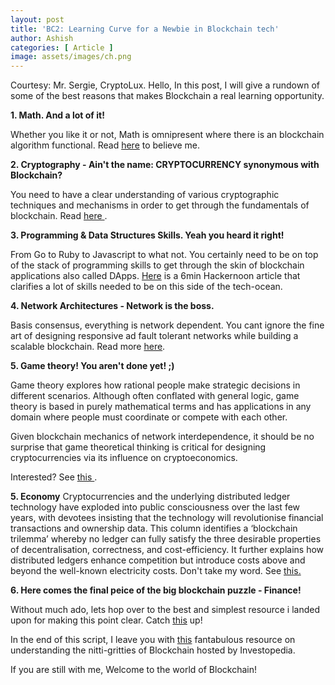 ```yaml
---
layout: post
title: 'BC2: Learning Curve for a Newbie in Blockchain tech'
author: Ashish
categories: [ Article ]
image: assets/images/ch.png
---
```

Courtesy: Mr. Sergie, CryptoLux.
Hello,
In this post, I will give a rundown of some of the best reasons that  makes Blockchain a real learning opportunity.

<b>1. Math. And a lot of it!</b>

Whether you like it or not, Math is omnipresent where there is an blockchain algorithm functional. Read <a href="https://medium.com/dataseries/explaining-the-math-behind-blockchain-algorithms-98d06e06c2e3">here</a> to believe me.

<b>2. Cryptography - Ain't the name: CRYPTOCURRENCY synonymous with Blockchain?</b>

You need to have a clear understanding of various cryptographic techniques and mechanisms in order to get through the fundamentals of blockchain. Read <a href="https://medium.com/@cryptonia/crypto-101-a-simple-guide-to-understanding-and-researching-cryptocurrencies-1da70896aee4"> here </a>.

<b>3. Programming & Data Structures Skills. Yeah you heard it right!</b>

From Go to Ruby to Javascript to what not. You certainly need to be on top of the stack of programming skills to get through the skin of blockchain applications also called DApps. <a href="https://hackernoon.com/what-skills-do-you-need-to-be-a-blockchain-engineer-c4e77e9de22b">Here</a> is a 6min Hackernoon article that clarifies a lot of skills needed to be on this side of the tech-ocean.


<b>4. Network Architectures - Network is the boss.</b>

Basis consensus, everything is network dependent. You cant ignore the fine art of designing responsive ad fault tolerant networks while building a scalable blockchain. Read more <a href="https://www.coursera.org/lecture/ibm-blockchain-essentials-for-developers/network-considerations-MIuzY"> here</a>.

<b>5. Game theory! You aren't done yet! ;)</b>

Game theory explores how rational people make strategic decisions in different scenarios. Although often conflated with general logic, game theory is based in purely mathematical terms and has applications in any domain where people must coordinate or compete with each other.

Given blockchain mechanics of network interdependence, it should be no surprise that game theoretical thinking is critical for designing cryptocurrencies via its influence on cryptoeconomics.

Interested? See <a href="https://blockonomi.com/game-theory/"> this </a>.

<b>5. Economy</b>
Cryptocurrencies and the underlying distributed ledger technology have exploded into public consciousness over the last few years, with devotees insisting that the technology will revolutionise financial transactions and ownership data. This column identifies a ‘blockchain trilemma’ whereby no ledger can fully satisfy the three desirable properties of decentralisation, correctness, and cost-efficiency. It further explains how distributed ledgers enhance competition but introduce costs above and beyond the well-known electricity costs. 
Don't take my word. See <a href="https://voxeu.org/article/economics-blockchains">this.</a>

<b>6. Here comes the final peice of the big blockchain puzzle - Finance!</b>

Without much ado, lets hop over to the best and simplest resource i landed upon for making this point clear. Catch <a href="https://blockgeeks.com/guides/blockchain-and-finance/">this</a> up!

In the end of this script, I leave you with <a href="https://www.investopedia.com/terms/b/blockchain.asp">this</a> fantabulous resource on understanding the nitti-gritties of Blockchain hosted  by Investopedia.

If you are still with me, Welcome to the world of Blockchain!

